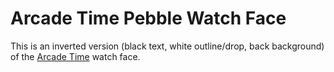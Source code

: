 # Arcade Time Pebble Watch Face

This is an inverted version (black text, white outline/drop, back background)
of the [Arcade Time](http://www.mypebblefaces.com/view?fID=493&aName=ice2097&pageTitle=Arcade+Time&auID=202)
watch face.
